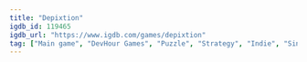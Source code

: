```yaml
---
title: "Depixtion"
igdb_id: 119465
igdb_url: "https://www.igdb.com/games/depixtion"
tag: ["Main game", "DevHour Games", "Puzzle", "Strategy", "Indie", "Single player", "Educational"]
---
```

